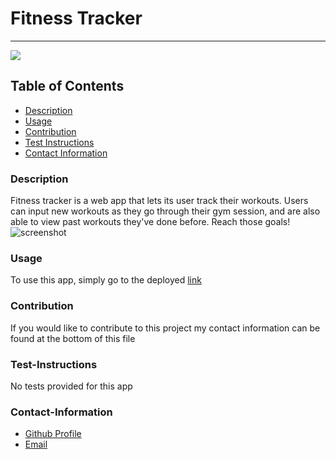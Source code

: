 # Fitness Tracker
----
<a href="https://img.shields.io/badge/License-MIT-brightgreen"><img src="https://img.shields.io/badge/License-MIT-brightgreen"></a>
## Table of Contents
- [Description](#description)
- [Usage](#usage)
- [Contribution](#contribution)
- [Test Instructions](#test-instructions)
- [Contact Information](#contact-information)

### Description
Fitness tracker is a web app that lets its user track their workouts. Users can input new workouts as they go through their gym session, and are also able to view past workouts they've done before. Reach those goals!
![screenshot](https://i.imgur.com/xDQuW6C.png)

### Usage
To use this app, simply go to the deployed [link](https://protected-spire-10586.herokuapp.com/)

### Contribution
If you would like to contribute to this project my contact information can be found at the bottom of this file

### Test-Instructions
No tests provided for this app

### Contact-Information
* [Github Profile](https://github.com/andresaponte22)
* [Email](andresaponte.f@gmail.com)
